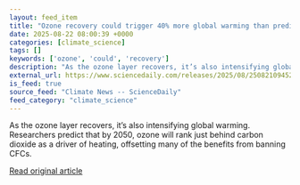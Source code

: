 ```yaml
---
layout: feed_item
title: "Ozone recovery could trigger 40% more global warming than predicted"
date: 2025-08-22 08:00:39 +0000
categories: [climate_science]
tags: []
keywords: ['ozone', 'could', 'recovery']
description: "As the ozone layer recovers, it’s also intensifying global warming"
external_url: https://www.sciencedaily.com/releases/2025/08/250821094527.htm
is_feed: true
source_feed: "Climate News -- ScienceDaily"
feed_category: "climate_science"
---
```


As the ozone layer recovers, it’s also intensifying global warming. Researchers predict that by 2050, ozone will rank just behind carbon dioxide as a driver of heating, offsetting many of the benefits from banning CFCs.

[Read original article](https://www.sciencedaily.com/releases/2025/08/250821094527.htm)
